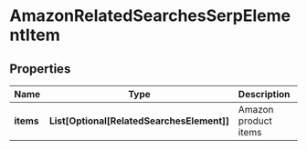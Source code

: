 # AmazonRelatedSearchesSerpElementItem


## Properties

| Name | Type | Description | Notes |
|------------ | ------------- | ------------- | -------------|
**items** | **List[Optional[RelatedSearchesElement]]** | Amazon product items |[optional]|